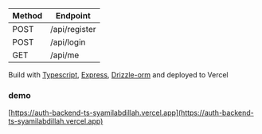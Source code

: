 | Method | Endpoint |
| ----------- | ----------- |
| POST | /api/register |
| POST | /api/login |
| GET | /api/me |

Build with [Typescript](https://www.typescriptlang.org/), [Express](https://expressjs.com/), [Drizzle-orm](https://orm.drizzle.team/docs/quick-start)
and deployed to Vercel

### demo
[https://auth-backend-ts-syamilabdillah.vercel.app](https://auth-backend-ts-syamilabdillah.vercel.app)
